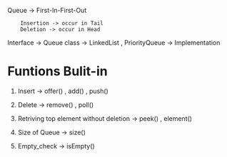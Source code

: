 Queue -> First-In-First-Out
        
        Insertion -> occur in Tail
        Deletion -> occur in Head


Interface -> Queue
    class -> LinkedList , PriorityQueue  ->  Implementation 

# Funtions Bulit-in

1. Insert -> offer() , add() , push() 

2. Delete -> remove() , poll()

3. Retriving top element without deletion -> peek() , element()

4. Size of Queue -> size()

5. Empty_check -> isEmpty()